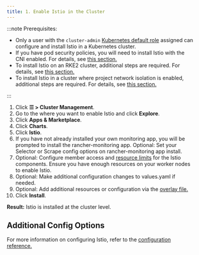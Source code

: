 ```yaml
---
title: 1. Enable Istio in the Cluster
---
```


:::note Prerequisites:

- Only a user with the `cluster-admin` [Kubernetes default role](https://kubernetes.io/docs/reference/access-authn-authz/rbac/#user-facing-roles) assigned can configure and install Istio in a Kubernetes cluster.
- If you have pod security policies, you will need to install Istio with the CNI enabled. For details, see [this section.](../../../integrations-in-rancher/istio/configuration-options/pod-security-policies.md)
- To install Istio on an RKE2 cluster, additional steps are required. For details, see [this section.](../../../integrations-in-rancher/istio/configuration-options/install-istio-on-rke2-cluster.md)
- To install Istio in a cluster where project network isolation is enabled, additional steps are required. For details, see [this section.](../../../integrations-in-rancher/istio/configuration-options/project-network-isolation.md)

:::

1.  Click **☰ > Cluster Management**.
1. Go to the where you want to enable Istio and click **Explore**.
1. Click **Apps & Marketplace**.
1. Click **Charts**.
1. Click **Istio**.
1. If you have not already installed your own monitoring app, you will be prompted to install the rancher-monitoring app. Optional: Set your Selector or Scrape config options on rancher-monitoring app install.
1. Optional: Configure member access and [resource limits](../../../integrations-in-rancher/istio/cpu-and-memory-allocations.md) for the Istio components. Ensure you have enough resources on your worker nodes to enable Istio.
1. Optional: Make additional configuration changes to values.yaml if needed.
1. Optional: Add additional resources or configuration via the [overlay file.](../../../pages-for-subheaders/configuration-options.md#overlay-file)
1. Click **Install**.

**Result:** Istio is installed at the cluster level.

## Additional Config Options

For more information on configuring Istio, refer to the [configuration reference.](../../../pages-for-subheaders/configuration-options.md)
